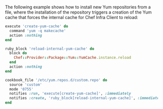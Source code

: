 The following example shows how to install new Yum repositories from a
file, where the installation of the repository triggers a creation of
the Yum cache that forces the internal cache for Chef Infra Client to
reload:

```ruby
execute 'create-yum-cache' do
  command 'yum -q makecache'
  action :nothing
end

ruby_block 'reload-internal-yum-cache' do
  block do
    Chef::Provider::Package::Yum::YumCache.instance.reload
  end
  action :nothing
end

cookbook_file '/etc/yum.repos.d/custom.repo' do
  source 'custom'
  mode '0755'
  notifies :run, 'execute[create-yum-cache]', :immediately
  notifies :create, 'ruby_block[reload-internal-yum-cache]', :immediately
end
```
